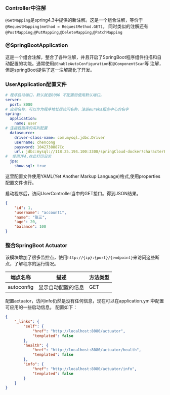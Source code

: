 ### Controller中注解
`@GetMapping`是spring4.3中提供的新注解。这是一个组合注解，等价于`@RequestMapping(method = RequestMethod.GET)`。
同时类似的注解还有`@PostMapping`,`@PutMapping`,`@DeleteMapping`,`@PatchMapping`

### @SpringBootApplication
这是一个组合注解，整合了各种注解，并且开启了SpringBoot程序组件扫描和自动配置的功能。通常使用`@EnableAutoConfiguration`和`@ComponentScan`等
注解，但是springBoot提供了这一注解简化了开发。

### UserApplication配置文件
```yaml
# 程序启动端口，默认就是8080 不配置则使用默认端口。
server:
  port: 8080
# 应用名称，可以作为程序地址栏访问名称，注册eureka服务中心的名字
spring:
  application:
    name: user
# 连接数据库的系列配置
  datasource:
    driver-class-name: com.mysql.jdbc.Driver
    username: chencong
    password: 1042738887Cc
    url: jdbc:mysql://118.25.194.100:3308/springCloud-docker?characterEncoding=utf-8&useSSL=false
#  使用JPA,在此打印日志
  jpa:
    show-sql: true
```
这里配置文件使用YAML(Yet Another Markup Language)格式,使用properties配置文件也行。

启动程序后，访问UserController当中的GET接口。得到JSON结果。
```json
{
    "id": 1,
    "username": "account1",
    "name": "张三",
    "age": 20,
    "balance": 100
}
```

### 整合SpringBoot Actuator
该模块增加了很多监控点，使用`http://{ip}:{port}/{endpoint}`来访问这些断点，了解程序的运行情况。

|端点名称|描述|方法类型|
|---|---|---|
|autoconfig|显示自动配置的信息|GET|

配置actuator，访问info仍然是没有任何信息，现在可以在application.yml中配置可应用的一些启动信息。
配置如下：
```json
{
    "_links": {
        "self": {
            "href": "http://localhost:8080/actuator",
            "templated": false
        },
        "health": {
            "href": "http://localhost:8080/actuator/health",
            "templated": false
        },
        "info": {
            "href": "http://localhost:8080/actuator/info",
            "templated": false
        }
    }
}
```